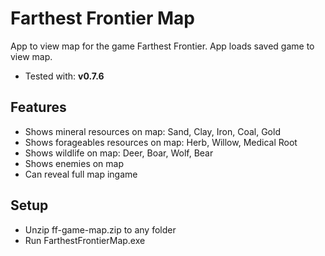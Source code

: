 # Farthest Frontier Map
App to view map for the game Farthest Frontier. App loads saved game to view map.

- Tested with: **v0.7.6**

## Features

- Shows mineral resources on map: Sand, Clay, Iron, Coal, Gold
- Shows forageables resources on map: Herb, Willow, Medical Root
- Shows wildlife on map: Deer, Boar, Wolf, Bear
- Shows enemies on map 
- Can reveal full map ingame

## Setup

- Unzip ff-game-map.zip to any folder
- Run FarthestFrontierMap.exe

